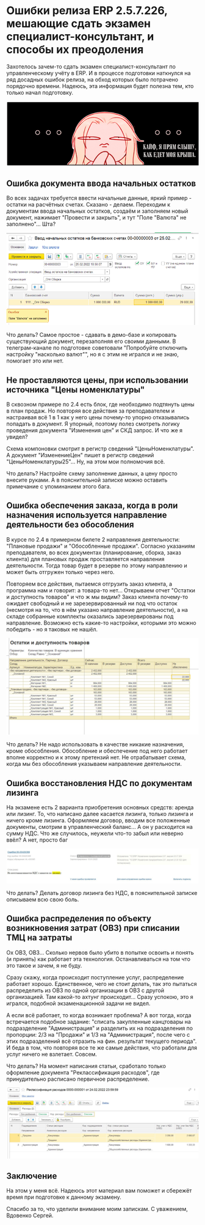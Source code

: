 
# Ошибки релиза ERP 2.5.7.226, мешающие сдать экзамен специалист-консультант, и способы их преодоления
 
Захотелось зачем-то сдать экзамен специалист-консультант по управленческому учёту в ERP. И в процессе подготовки наткнулся на ряд досадных ошибок релиза, на обход которых было потрачено порядочно времени. Надеюсь, эта информация будет полезна тем, кто только начал подготовку.

![Я чувствую как едете моя крыша](../../images/2022/001-00001.png)

## Ошибка документа ввода начальных остатков

Во всех задачах требуется ввести начальные данные, яркий пример - остатки на расчётных счетах. Сказано - делаем. Переходим к документам ввода начальных остатков, создаём и заполняем новый документ, нажимает "Провести и закрыть", и тут "Поле "Валюта" не заполнено"... Шта?

![Ошибка ввода начальных остатков](../../images/2022/001-00002.png)

Что делать? Самое простое - сдавать в демо-базе и копировать существующий документ, перезаполняя его своими данными. В телеграм-канале по подготовке советовали "Попробуйте отключить настройку "насколько валют"", но я с этим не игрался и не знаю, помогает это или нет.

## Не проставляются цены, при использовании источника "Цены номенклатуры"

В сквозном примере по 2.4 есть блок, где необходимо подтянуть цены в план продаж. Но повторяя все действия за преподавателем и настраивая всё 1 в 1 как у него цены почему-то упорно отказывались попадать в документ. Я упорный, поэтому полез смотреть логику проведения документа "Изменения цен" и СКД запрос. И что же я увидел?

Схема компоновки смотрит в регистр сведений "ЦеныНоменклатуры". А документ "ИзменениеЦен" пишет в регистр сведений "ЦеныНоменклатуры25"... Ну, на этом мои полномочия всё.

Что делать? Настройте схему заполнение данных, а цену просто внесите руками. А в пояснительной записке можно оставить примечание с упоминанием этого бага.

## Ошибка обеспечения заказа, когда в роли назначения используется направление деятельности без обособления

В курсе по 2.4 в примерном билете 2 направления деятельности: "Плановые продажи" и "Обособленные продажи". Согласно указаниям преподавателя, во всех документах (планирование, сборка, заказ клиента) для плановых продаж проставляется направления деятельности. Тогда товар будет в резерве по этому направлению и может быть отгружен только через него.

Повторяем все действия, пытаемся отгрузить заказ клиента, а программа нам и говорит: а товара-то нет... Открываем отчет "Остатки и доступность товаров" и что ж мы видим? Заказ клиента почему-то ожидает свободный и не зарезервированный ни под что остаток (несмотря на то, что в нём указано направление деятельности), а на складе собранные комплекты оказались зарезервированы под направление. Возможно есть какие-то настройки, которыми это можно победить - но я таковых не нашёл.

![Ошибка обеспечения заказа](../../images/2022/001-00003.png)

Что делать? Не надо использовать в качестве никакие назначения, кроме обособления. Обособление и обеспечение под него работает вполне корректно и к этому претензий нет. Не отрабатывает схема, когда мы без обособления указываем направление деятельности.

## Ошибка восстановления НДС по документам лизинга

На экзамене есть 2 варианта приобретения основных средств: аренда или лизинг. То, что написано далее касается лизинга, только лизинга и ничего кроме лизинга. Оформляем договор, вводим все положенные документы, смотрим в управленческий баланс... А он у расходится на сумму НДС. Что же случилось, неужели что-то забыл или неверно ввёл? А нет, просто баг

![Ошибка восстановления НДС](../../images/2022/001-00004.png)

Что делать? Делать договор лизинга без НДС, в пояснительной записке описываем всю свою боль.

## Ошибка распределения по объекту возникновения затрат (ОВЗ) при списании ТМЦ на затраты

Ох ОВЗ, ОВЗ... Сколько нервов было убито в попытке освоить и понять (и принять) как работает эта технология. Останавливаться на том что это такое и зачем, я не буду.

Сразу скажу, когда происходит поступление услуг, распределение работает хорошо. Единственное, чего не стоит делать, так это пытаться распределить из ОВЗ по одной организации в ОВЗ с другой организацией. Там какой-то ахтунг происходит... Сразу успокою, это я игрался, подобной экзаменационной задачи не видел.

А если всё работает, то когда возникает проблема? А вот тогда, когда встречается подобное задание: "списать закупленные канцтовары на подразделение "Администрация" и разделить их на подразделения по пропорции: 2/3 на "Продажи" и 1/3 на "Администрация", после чего с этих подразделений всё отразить на фин. результат текущего периода". И беда в том, что повторяя все те же самые действия, что работали для услуг ничего не взлетает. Совсем. 

Что делать? На момент написания статьи, сработало только оформление документа "Реклассификация расходов", где принудительно расписано первичное распределение.

![Ошибка распределения по объекту возникновения затрат (ОВЗ)](../../images/2022/001-00005.png)

## Заключение

На этом у меня всё. Надеюсь этот материал вам поможет и сбережёт время при подготовке к данному экзамену.

Спасибо за то, что уделили внимание моим запискам. С уважением, Вдовенко Сергей.
